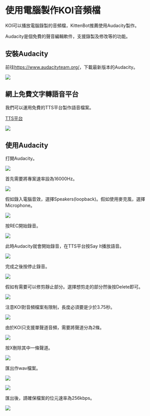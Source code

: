 # 使用電腦製作KOI音頻檔

KOI可以播放電腦錄製的音頻檔，KittenBot推薦使用Audacity製作。

Audacity是個免費的聲音編輯軟件，支援錄製及修改等的功能。

## 安裝Audacity

前往<https://www.audacityteam.org/>，下載最新版本的Audacity。

![](./KOI05/audacity1.png)

## 網上免費文字轉語音平台

我們可以運用免費的TTS平台製作語音檔案。

[TTS平台](https://text-to-speech.imtranslator.net/speech.asp?dir=g_zh-HK_f)

![](./KOI05/audacity12.png)

## 使用Audacity

打開Audacity。

![](./KOI05/audacity2.png)

首先需要將專案速率設為16000Hz。

![](./KOI05/audacity3.png)

假如錄入電腦音效，選擇Speakers(loopback)。假如使用麥克風，選擇Microphone。

![](./KOI05/audacity4.png)

按REC開始錄音。

![](./KOI05/audacity5.png)

此時Audacity就會開始錄音，在TTS平台按Say It播放語音。

![](./KOI05/audacity13.png)

完成之後按停止錄音。

![](./KOI05/audacity14.png)

假如有需要可以修剪靜止部分。選擇想剪走的部分然後按Delete即可。

![](./KOI05/audacity15.png)

注意KOI對音頻檔案有限制，長度必須要是少於3.75秒。

![](./KOI05/audacity6.png)

由於KOI只支援單聲道音頻，需要將聲道分為2條。

![](./KOI05/audacity7.png)

按X刪除其中一條聲道。

![](./KOI05/audacity8.png)

匯出作wav檔案。

![](./KOI05/audacity9.png)

![](./KOI05/audacity10.png)

匯出後，請確保檔案的位元速率為256kbps。

![](./KOI05/audacity11.png)